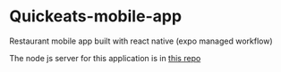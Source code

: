 # Quickeats-mobile-app
Restaurant mobile app built with react native (expo managed workflow)

The node js server for this application is in <a href = "https://github.com/oshioked/Quickeats-v1-mobile-api">this repo</a>

